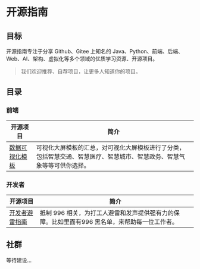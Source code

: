 # 开源指南
## 目标
开源指南专注于分享 Github、Gitee 上知名的 Java、Python、前端、后端、Web、AI、架构、虚拟化等多个领域的优质学习资源、开源项目。
>我们欢迎推荐、自荐项目，让更多人知道你的项目。
## 目录
### 前端
|  开源项目   | 简介  |
|  ----  | ----  |
| [数据可视化模板](https://gitee.com/lvyeyou/DaShuJuZhiDaPingZhanShi)  | 可视化大屏模板的汇总，对可视化大屏模板进行了分类，包括智慧交通、智慧医疗、智慧城市、智慧政务、智慧气象等等可供你选择。 |
### 开发者
|  开源项目   | 简介  |
|  ----  | ----  |
| [开发者避雷指南](https://github.com/996icu/996.ICU)  | 抵制 996 相关，为打工人避雷和发声提供强有力的保障。比如里面有996 黑名单，来帮助每一位工作者。 |


## 社群
等待建设...
